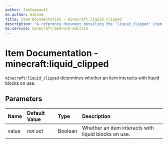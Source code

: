 ```yaml
---
author: JimSeaman42
ms.author: mikeam
title: Item Documentation - minecraft:liquid_clipped
description: "A reference document detailing the 'liquid_clipped' item component"
ms.service: minecraft-bedrock-edition
---
```


# Item Documentation - minecraft:liquid_clipped

`minecraft:liquid_clipped` determines whether an item interacts with liquid blocks on use.

## Parameters

|Name |Default Value  |Type  |Description  |
|:----------|:----------|:----------|:----------|
| value|*not set*| Boolean| Whether an item interacts with liquid blocks on use.|

